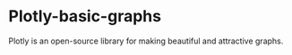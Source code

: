 # Plotly-basic-graphs

Plotly is an open-source library for making beautiful and attractive graphs.
